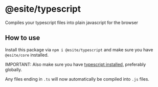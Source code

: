 # @esite/typescript

Compiles your typescript files into plain javascript for the browser

## How to use

Install this package via `npm i @esite/typescript` and make sure you have `@esite/core` installed.

IMPORTANT: Also make sure you have [typescript installed](https://www.geeksforgeeks.org/how-to-install-typescript/), preferably globally.

Any files ending in `.ts` will now automatically be compiled into `.js` files.